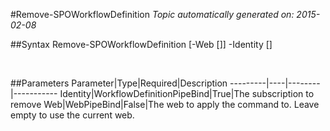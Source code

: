 #Remove-SPOWorkflowDefinition
*Topic automatically generated on: 2015-02-08*


##Syntax
    Remove-SPOWorkflowDefinition [-Web [<WebPipeBind>]] -Identity [<WorkflowDefinitionPipeBind>]

&nbsp;

##Parameters
Parameter|Type|Required|Description
---------|----|--------|-----------
Identity|WorkflowDefinitionPipeBind|True|The subscription to remove
Web|WebPipeBind|False|The web to apply the command to. Leave empty to use the current web.
